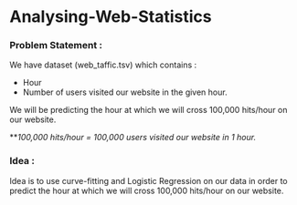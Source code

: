 # Analysing-Web-Statistics
### Problem Statement :
We have dataset (web_taffic.tsv) which contains :
- Hour
- Number of users visited our website in the given hour.

We will be predicting the hour at which we will cross 100,000 hits/hour on our website.

***100,000 hits/hour = 100,000 users visited our website in 1 hour.*

### Idea :
Idea is to use curve-fitting and Logistic Regression on our data in order to predict the hour at which we will cross 100,000 hits/hour on our website.

